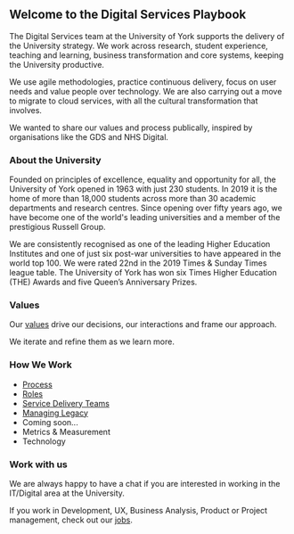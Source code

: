 ## Welcome to the Digital Services Playbook
The Digital Services team at the University of York supports the delivery of the University strategy. We work across research, student experience, teaching and learning, business transformation and core systems, keeping the University productive.

We use agile methodologies, practice continuous delivery, focus on user needs and value people over technology. We are also carrying out a move to migrate to cloud services, with all the cultural transformation that involves.

We wanted to share our values and process publically, inspired by organisations like the GDS and NHS Digital.

### About the University

Founded on principles of excellence, equality and opportunity for all, the University of York opened in 1963 with just 230 students. In 2019 it is the home of more than 18,000 students across more than 30 academic departments and research centres. Since opening over fifty years ago, we have become one of the world's leading universities and a member of the prestigious Russell Group.

We are consistently recognised as one of the leading Higher Education Institutes and one of just six post-war universities to have appeared in the world top 100. We were rated 22nd in the 2019 Times & Sunday Times league table. The University of York has won six Times Higher Education (THE) Awards and five Queen’s Anniversary Prizes.

### Values

Our [values](values.md) drive our decisions, our interactions and frame our approach.

We iterate and refine them as we learn more.

### How We Work
* [Process](process.md)
* [Roles](roles.md)
* [Service Delivery Teams](service-delivery-teams.md)
* [Managing Legacy](managing-legacy.md)
* Coming soon...
* Metrics & Measurement
* Technology

### Work with us
We are always happy to have a chat if you are interested in working in the IT/Digital area at the University.

If you work in Development, UX, Business Analysis, Product or Project management, check out our [jobs](https://jobs.york.ac.uk/).
